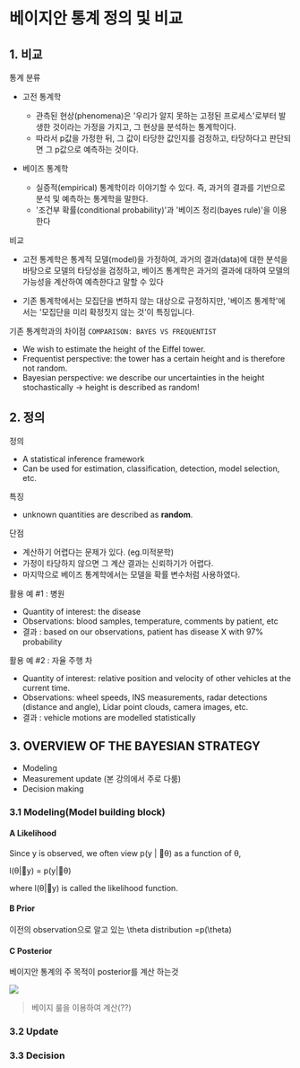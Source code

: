 # 베이지안 통계 정의 및 비교 


## 1. 비교 


통계 분류 
- 고전 통계학
    - 관측된 현상(phenomena)은 '우리가 알지 못하는 고정된 프로세스'로부터 발생한 것이라는 가정을 가지고, 그 현상을 분석하는 통계학이다. 
    - 따라서 p값을 가정한 뒤, 그 값이 타당한 값인지를 검정하고, 타당하다고 판단되면 그 p값으로 예측하는 것이다.

- 베이즈 통계학
    - 실증적(empirical) 통계학이라 이야기할 수 있다. 즉, 과거의 결과를 기반으로 분석 및 예측하는 통계학을 말한다.
    - '조건부 확률(conditional probability)'과 '베이즈 정리(bayes rule)'을 이용한다

비교 
- 고전 통계학은 통계적 모델(model)을 가정하여, 과거의 결과(data)에 대한 분석을 바탕으로 모델의 타당성을 검정하고, 베이즈 통계학은 과거의 결과에 대하여 모델의 가능성을 계산하여 예측한다고 말할 수 있다

- 기존 통계학에서는 모집단을 변하지 않는 대상으로 규정하지만, '베이즈 통계학'에서는 '모집단을 미리 확정짓지 않는 것'이 특징입니다.

기존 통계학과의 차이점 `COMPARISON: BAYES VS FREQUENTIST`

- We wish to estimate the height of the Eiffel tower.
- Frequentist perspective: the tower has a certain height and is therefore not random.
- Bayesian perspective: we describe our uncertainties in the height stochastically -> height is described as random!

## 2. 정의 

정의 
- A statistical inference framework
- Can be used for estimation, classification, detection, model selection, etc.

특징 
- unknown quantities are described as **random**.


단점 
- 계산하기 어렵다는 문제가 있다. (eg.미적분학)
- 가정이 타당하지 않으면 그 계산 결과는 신뢰하기가 어렵다.
- 마지막으로 베이즈 통계학에서는 모델을 확률 변수처럼 사용하였다.

활용 예 #1 : 병원 

- Quantity of interest: the disease
- Observations: blood samples, temperature, comments by patient, etc
- 결과 : based on our observations, patient has disease X with 97% probability

활용 예 #2 : 자율 주행 차 

- Quantity of interest: relative position and velocity of other vehicles at the current time.
- Observations: wheel speeds, INS measurements, radar detections (distance and angle), Lidar point clouds, camera images, etc.
- 결과 : vehicle motions are modelled statistically


    
## 3. OVERVIEW OF THE BAYESIAN STRATEGY
- Modeling
- Measurement update (본 강의에서 주로 다룸) 
- Decision making


### 3.1 Modeling(Model building block)

#### A Likelihood

Since y is observed, we often view p(y | θ) as a function of θ,

l(θ|y) = p(y|θ)

where l(θ|y) is called the likelihood function.


#### B Prior

이전의 observation으로 알고 있는 \theta distribution =p(\theta)

#### C Posterior

베이지안 통계의 주 목적이 posterior를 계산 하는것 

![](https://i.imgur.com/5Dp9p2E.png)

> 베이지 룰을 이용하여 계산(??)



### 3.2 Update

### 3.3 Decision














